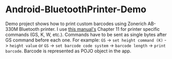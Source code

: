 # Android-BluetoothPrinter-Demo

Demo project shows how to print custom barcodes using Zonerich AB-330M Bluetooth printer. I use [this manual's](http://www.mangohelp.com/wp-content/uploads/2010/10/AB-320M-AB-330M-en-qq.pdf) Chapter 11 for printer specific commands (GS, K, W, etc.). Commands have to be sent as single bytes after GS command before each one. For example: `GS` -> `set height command (K)` -> `height value` or `GS` -> `set barcode code system` -> `barcode length` -> `print barcode`. Barcode is represented as POJO object in the app. 
